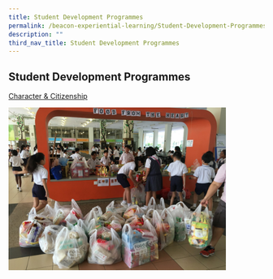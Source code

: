 ```yaml
---
title: Student Development Programmes
permalink: /beacon-experiential-learning/Student-Development-Programmes/sdp/
description: ""
third_nav_title: Student Development Programmes
---
```

## Student Development Programmes

[Character & Citizenship](/character-n-citizenship/cc/)

<img src="/images/FFTH 3.jpg" style="width:85%">